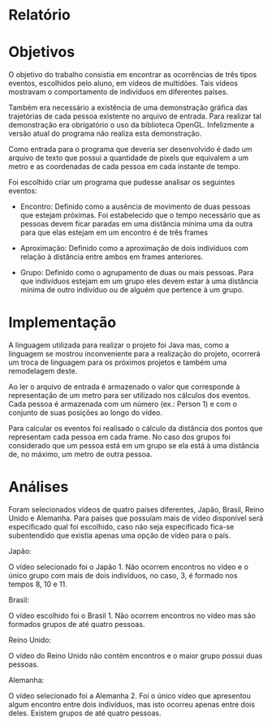 # Relatório

# Objetivos

O objetivo do trabalho consistia em encontrar as ocorrências de três tipos eventos, escolhidos pelo aluno, em vídeos de multidões. Tais vídeos mostravam o comportamento de indivíduos em diferentes países.

Também era necessário a existência de uma demonstração gráfica das trajetórias de cada pessoa existente no arquivo de entrada. Para realizar tal demonstração era obrigatório o uso da biblioteca OpenGL. Infelizmente a versão atual do programa não realiza esta demonstração.

Como entrada para o programa que deveria ser desenvolvido é dado um arquivo de texto que possui a quantidade de pixels que equivalem a um metro e as coordenadas de cada pessoa em cada instante de tempo.

Foi escolhido criar um programa que pudesse analisar os seguintes eventos:

- Encontro: Definido como a ausência de movimento de duas pessoas que estejam próximas. Foi estabelecido que o tempo necessário que as pessoas devem ficar paradas em uma distância mínima uma da outra para que elas estejam em um encontro é de três frames

- Aproximação: Definido como a aproximação de dois indivíduos com relação à distância entre ambos em frames anteriores.

- Grupo: Definido como o agrupamento de duas ou mais pessoas. Para que indivíduos estejam em um grupo eles devem estar à uma distância mínima de outro indivíduo ou de alguém que pertence à um grupo.

# Implementação

A linguagem utilizada para realizar o projeto foi Java mas, como a linguagem se mostrou inconveniente para a realização do projeto, ocorrerá um troca de linguagem para os próximos projetos e também uma remodelagem deste.

Ao ler o arquivo de entrada é armazenado o valor que corresponde à representação de um metro para ser utilizado nos cálculos dos eventos. Cada pessoa é armazenada com um número (ex.: Person 1) e com o conjunto de suas posições ao longo do vídeo.

Para calcular os eventos foi realisado o cálculo da distância dos pontos que representam cada pessoa em cada frame. No caso dos grupos foi considerado que um pessoa está em um grupo se ela está à uma distância de, no máximo, um metro de outra pessoa.

# Análises

Foram selecionados vídeos de quatro países diferentes, Japão, Brasil, Reino Unido e Alemanha. Para países que possuíam mais de vídeo disponível será especificado qual foi escolhido, caso não seja especificado fica-se subentendido que existia apenas uma opção de vídeo para o país.

Japão:

O vídeo selecionado foi o Japão 1. Não ocorrem encontros no vídeo e o único grupo com mais de dois indivíduos, no caso, 3, é formado nos tempos 8, 10 e 11.

Brasil:

O vídeo escolhido foi o Brasil 1. Não ocorrem encontros no vídeo mas são formados grupos de até quatro pessoas.

Reino Unido:

O vídeo do Reino Unido não contém encontros e o maior grupo possui duas pessoas.

Alemanha:

O vídeo selecionado foi a Alemanha 2. Foi o único vídeo que apresentou algum encontro entre dois indivíduos, mas isto ocorreu apenas entre dois deles. Existem grupos de até quatro pessoas.
